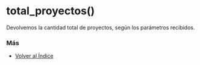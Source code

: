 # total_proyectos()

Devolvemos la cantidad total de proyectos, según los parámetros recibidos. 

### Más

  * [Volver al Índice](./index.md)
